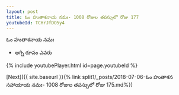 ```yaml
---
layout: post
title: ఓం హుతాశనాయ నమః- 1008 రోజుల తపస్సులో రోజు 177
youtubeId: TCHrJfDO5y4
---
```

 
 
 ఓం హుతాశనాయ నమః  
 
 -  అగ్ని రూపం ఎవరు 
 
  
 
  
 
 
 
 
 
 


{% include youtubePlayer.html id=page.youtubeId %}
 
[Next]({{ site.baseurl }}{% link  split1/_posts/2018-07-06-ఓం హుతాశన సహాయాయ నమః- 1008 రోజుల తపస్సులో రోజు 175.md%})
 
